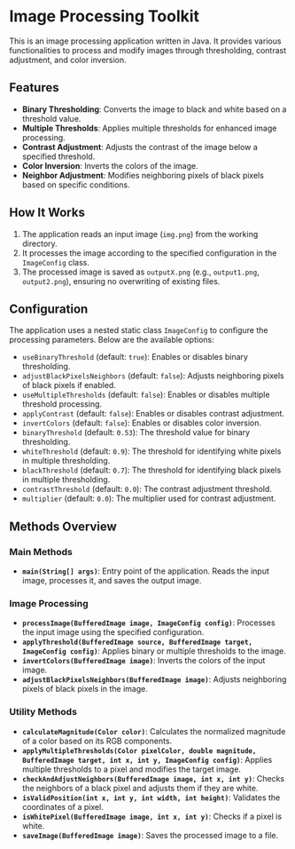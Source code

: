 # Image Processing Toolkit

This is an image processing application written in Java. It provides various functionalities to process and modify images through thresholding, contrast adjustment, and color inversion.

## Features

- **Binary Thresholding**: Converts the image to black and white based on a threshold value.
- **Multiple Thresholds**: Applies multiple thresholds for enhanced image processing.
- **Contrast Adjustment**: Adjusts the contrast of the image below a specified threshold.
- **Color Inversion**: Inverts the colors of the image.
- **Neighbor Adjustment**: Modifies neighboring pixels of black pixels based on specific conditions.

## How It Works

1. The application reads an input image (`img.png`) from the working directory.
2. It processes the image according to the specified configuration in the `ImageConfig` class.
3. The processed image is saved as `outputX.png` (e.g., `output1.png`, `output2.png`), ensuring no overwriting of existing files.

## Configuration

The application uses a nested static class `ImageConfig` to configure the processing parameters. Below are the available options:

- `useBinaryThreshold` (default: `true`): Enables or disables binary thresholding.
- `adjustBlackPixelsNeighbors` (default: `false`): Adjusts neighboring pixels of black pixels if enabled.
- `useMultipleThresholds` (default: `false`): Enables or disables multiple threshold processing.
- `applyContrast` (default: `false`): Enables or disables contrast adjustment.
- `invertColors` (default: `false`): Enables or disables color inversion.
- `binaryThreshold` (default: `0.53`): The threshold value for binary thresholding.
- `whiteThreshold` (default: `0.9`): The threshold for identifying white pixels in multiple thresholding.
- `blackThreshold` (default: `0.7`): The threshold for identifying black pixels in multiple thresholding.
- `contrastThreshold` (default: `0.0`): The contrast adjustment threshold.
- `multiplier` (default: `0.0`): The multiplier used for contrast adjustment.

## Methods Overview

### Main Methods

- **`main(String[] args)`**: Entry point of the application. Reads the input image, processes it, and saves the output image.

### Image Processing

- **`processImage(BufferedImage image, ImageConfig config)`**: Processes the input image using the specified configuration.
- **`applyThreshold(BufferedImage source, BufferedImage target, ImageConfig config)`**: Applies binary or multiple thresholds to the image.
- **`invertColors(BufferedImage image)`**: Inverts the colors of the input image.
- **`adjustBlackPixelsNeighbors(BufferedImage image)`**: Adjusts neighboring pixels of black pixels in the image.

### Utility Methods

- **`calculateMagnitude(Color color)`**: Calculates the normalized magnitude of a color based on its RGB components.
- **`applyMultipleThresholds(Color pixelColor, double magnitude, BufferedImage target, int x, int y, ImageConfig config)`**: Applies multiple thresholds to a pixel and modifies the target image.
- **`checkAndAdjustNeighbors(BufferedImage image, int x, int y)`**: Checks the neighbors of a black pixel and adjusts them if they are white.
- **`isValidPosition(int x, int y, int width, int height)`**: Validates the coordinates of a pixel.
- **`isWhitePixel(BufferedImage image, int x, int y)`**: Checks if a pixel is white.
- **`saveImage(BufferedImage image)`**: Saves the processed image to a file.